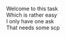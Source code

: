 Welcome to this task  <br>
Which is rather easy  <br>
I only have one ask  <br>
That needs some scp  <br>

```

```
